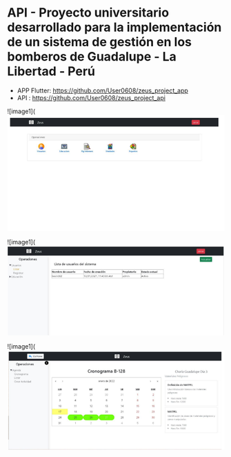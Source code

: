 # API - Proyecto universitario desarrollado para la implementación de un sistema de gestión en los bomberos de Guadalupe - La Libertad - Perú
- APP Flutter: https://github.com/User0608/zeus_project_app
- API : https://github.com/User0608/zeus_project_api

![image1](![Image1](https://github.com/User0608/zeus_project_api/blob/master/capturas/imagen1.png)

![image1](![Image1](https://github.com/User0608/zeus_project_api/blob/master/capturas/imagen2.png)

![image1](![Image1](https://github.com/User0608/zeus_project_api/blob/master/capturas/imagen4.png)
